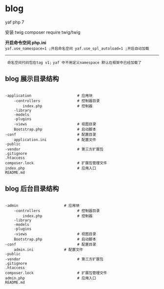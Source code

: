 # blog
yaf php 7 

安装 twig
composer require twig/twig

**开启命令空间 php.ini**\
`yaf.use_namespace=1 ;开启命名空间
 yaf.use_spl_autoload=1 ;开启自动加载`<hr>
 ` 命名空间代码包在tag v1;`
 `yaf 中不用定义namespace 默认在框架中已经加载了`
 
 blog 展示目录结构
 -
<pre><code>
-application                     # 应用块
    -controllers                 # 控制器目录
        index.php                # 控制器
    -library
    -models
    -plugins
    -views                       # 视图目录
    Bootstrap.php                # 启动脚本
-conf                            # 配置目录
    application.ini              # 配置文件
-public
-vendor                          # 第三方扩展包
.gitignore
.htaccess
composer.lock                    # 扩展包管理文件
index.php                        # 应用入口
README.md            
</code></pre>

blog 后台目录结构
-
<pre><code>
-admin                     # 应用块
    -controllers                 # 控制器目录
        index.php                # 控制器
    -library
    -models
    -plugins
    -views                       # 视图目录
    Bootstrap.php                # 启动脚本
-conf                            # 配置目录
    admin.ini              # 配置文件
-public
-vendor                          # 第三方扩展包
.gitignore
.htaccess
composer.lock                    # 扩展包管理文件
admin.php                        # 应用入口
README.md            
</code></pre>
 
 